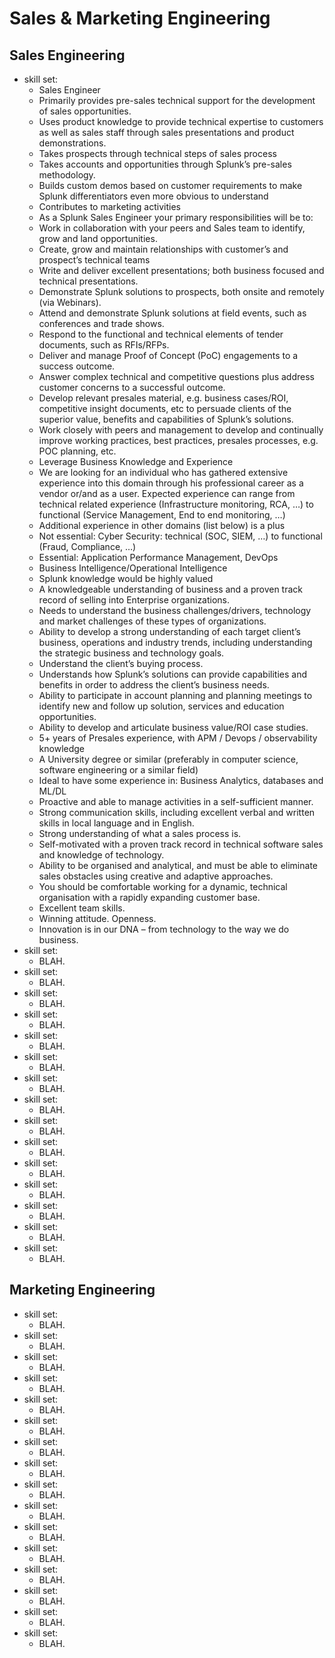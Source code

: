 #	Sales & Marketing Engineering



##	Sales Engineering


+ skill set:
	- Sales Engineer
	- Primarily provides pre-sales technical support for the development of sales opportunities.
	- Uses product knowledge to provide technical expertise to customers as well as sales staff through sales presentations and product demonstrations.
	- Takes prospects through technical steps of sales process
	- Takes accounts and opportunities through Splunk’s pre-sales methodology.
	- Builds custom demos based on customer requirements to make Splunk differentiators even more obvious to understand
	- Contributes to marketing activities
	- As a Splunk Sales Engineer your primary responsibilities will be to:
	- Work in collaboration with your peers and Sales team to identify, grow and land opportunities.
	- Create, grow and maintain relationships with customer’s and prospect’s technical teams
	- Write and deliver excellent presentations; both business focused and technical presentations.
	- Demonstrate Splunk solutions to prospects, both onsite and remotely (via Webinars).
	- Attend and demonstrate Splunk solutions at field events, such as conferences and trade shows.
	- Respond to the functional and technical elements of tender documents, such as RFIs/RFPs.
	- Deliver and manage Proof of Concept (PoC) engagements to a success outcome.
	- Answer complex technical and competitive questions plus address customer concerns to a successful outcome.
	- Develop relevant presales material, e.g. business cases/ROI, competitive insight documents, etc to persuade clients of the superior value, benefits and capabilities of Splunk’s solutions.
	- Work closely with peers and management to develop and continually improve working practices, best practices, presales processes, e.g. POC planning, etc.
	- Leverage Business Knowledge and Experience
	- We are looking for an individual who has gathered extensive experience into this domain through his professional career as a vendor or/and as a user. Expected experience can range from technical related experience (Infrastructure monitoring, RCA, …) to functional (Service Management, End to end monitoring, …)
	- Additional experience in other domains (list below) is a plus
	- Not essential: Cyber Security: technical (SOC, SIEM, …) to functional (Fraud, Compliance, …)
	- Essential: Application Performance Management, DevOps
	- Business Intelligence/Operational Intelligence
	- Splunk knowledge would be highly valued
	- A knowledgeable understanding of business and a proven track record of selling into Enterprise organizations.
	- Needs to understand the business challenges/drivers, technology and market challenges of these types of organizations.
	- Ability to develop a strong understanding of each target client’s business, operations and industry trends, including understanding the strategic business and technology goals.
	- Understand the client’s buying process.
	- Understands how Splunk’s solutions can provide capabilities and benefits in order to address the client’s business needs.
	- Ability to participate in account planning and planning meetings to identify new and follow up solution, services and education opportunities.
	- Ability to develop and articulate business value/ROI case studies.
	- 5+ years of Presales experience, with APM / Devops / observability knowledge
	- A University degree or similar (preferably in computer science, software engineering or a similar field)
	- Ideal to have some experience in: Business Analytics, databases and ML/DL 
	- Proactive and able to manage activities in a self-sufficient manner.
	- Strong communication skills, including excellent verbal and written skills in local language and in English.
	- Strong understanding of what a sales process is.
	- Self-motivated with a proven track record in technical software sales and knowledge of technology.
	- Ability to be organised and analytical, and must be able to eliminate sales obstacles using creative and adaptive approaches.
	- You should be comfortable working for a dynamic, technical organisation with a rapidly expanding customer base.
	- Excellent team skills.
	- Winning attitude. Openness.
	- Innovation is in our DNA – from technology to the way we do business.
+ skill set:
	- BLAH.
+ skill set:
	- BLAH.
+ skill set:
	- BLAH.
+ skill set:
	- BLAH.
+ skill set:
	- BLAH.
+ skill set:
	- BLAH.
+ skill set:
	- BLAH.
+ skill set:
	- BLAH.
+ skill set:
	- BLAH.
+ skill set:
	- BLAH.
+ skill set:
	- BLAH.
+ skill set:
	- BLAH.
+ skill set:
	- BLAH.
+ skill set:
	- BLAH.
+ skill set:
	- BLAH.

















##	Marketing Engineering


+ skill set:
	- BLAH.
+ skill set:
	- BLAH.
+ skill set:
	- BLAH.
+ skill set:
	- BLAH.
+ skill set:
	- BLAH.
+ skill set:
	- BLAH.
+ skill set:
	- BLAH.
+ skill set:
	- BLAH.
+ skill set:
	- BLAH.
+ skill set:
	- BLAH.
+ skill set:
	- BLAH.
+ skill set:
	- BLAH.
+ skill set:
	- BLAH.
+ skill set:
	- BLAH.
+ skill set:
	- BLAH.
+ skill set:
	- BLAH.

















